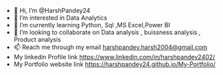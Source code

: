 - 👋 Hi, I’m @HarshPandey24
- 👀 I’m interested in Data Analytics 
- 🌱 I’m currently learning Python, Sql ,MS Excel,Power BI
- 💞️ I’m looking to collaborate on Data analysis , buissness analysis , Product analysis
- 📫 Reach me through my email harshpandey.harsh2004@gmail.com
-  My linkedin Profile link https://www.linkedin.com/in/harshpandey2402/
-  My Portfolio website link https://harshpandey24.github.io/My-Portfolio/
  
<!---
HarshPandey24/HarshPandey24 is a ✨ special ✨ repository because its `README.md` (this file) appears on your GitHub profile.
You can click the Preview link to take a look at your changes.
--->
